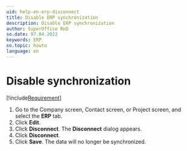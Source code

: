 ```yaml
---
uid: help-en-erp-disconnect
title: Disable ERP synchronization
description: Disable ERP synchronization
author: SuperOffice RnD
so.date: 07.04.2022
keywords: ERP
so.topic: howto
language: en
---
```


# Disable synchronization

[!include[Requirement](includes/req-integration-server.md)]

1. Go to the Company screen, Contact screen, or Project screen, and select the **ERP** tab.
1. Click **Edit**.
1. Click **Disconnect**. The **Disconnect** dialog appears.
1. Click **Disconnect**.
1. Click **Save**. The data will no longer be synchronized.
